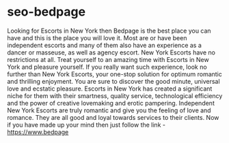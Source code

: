 # seo-bedpage
Looking for Escorts in New York then Bedpage is the best place you can have and this is the place you will love it. Most are or have been independent escorts and many of them also have an experience as a dancer or masseuse, as well as agency escort. New York Escorts have no restrictions at all. Treat yourself to an amazing time with Escorts in New York and pleasure yourself. If you really want such experience, look no further than New York Escorts, your one-stop solution for optimum romantic and thrilling enjoyment. You are sure to discover the good minute, universal love and ecstatic pleasure. Escorts in New York has created a significant niche for them with their smartness, quality service, technological efficiency and the power of creative lovemaking and erotic pampering. Independent New York Escorts are truly romantic and give you the feeling of love and romance. They are all good and loyal towards services to their clients. Now if you have made up your mind then just follow the link - https://www.bedpage
